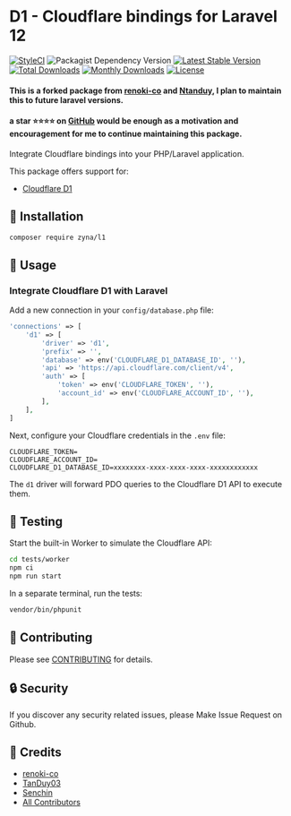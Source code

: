 # D1 - Cloudflare bindings for Laravel 12

 [![StyleCI](https://github.styleci.io/repos/845491307/shield?branch=main)](https://github.styleci.io/repos/845491307)
![Packagist Dependency Version](https://img.shields.io/packagist/dependency-v/zyna/l1/php)
[![Latest Stable Version](https://poser.pugx.org/zyna/l1/v/stable)](https://packagist.org/packages/zyna/l1)
[![Total Downloads](https://poser.pugx.org/zyna/l1/downloads)](https://packagist.org/packages/zyna/l1)
[![Monthly Downloads](https://poser.pugx.org/zyna/l1/d/monthly)](https://packagist.org/packages/zyna/l1)
[![License](https://poser.pugx.org/zyna/l1/license)](https://packagist.org/packages/zyna/l1)

 #### This is a forked package from [renoki-co](https://packagist.org/packages/renoki-co/l1) and [Ntanduy](https://packagist.org/packages/ntanduy/cloudflare-d1-database), I plan to maintain this to future laravel versions. 
 #### a star ⭐⭐⭐⭐ on [GitHub](https://github.com/sencin/l1) would be enough as a motivation and encouragement for me to continue maintaining this package. 
   
Integrate Cloudflare bindings into your PHP/Laravel application.

This package offers support for:

- [Cloudflare D1](https://developers.cloudflare.com/d1)

## 🚀 Installation

```bash
composer require zyna/l1
```

## 👏 Usage

### Integrate Cloudflare D1 with Laravel

Add a new connection in your `config/database.php` file:

```php
'connections' => [
    'd1' => [
        'driver' => 'd1',
        'prefix' => '',
        'database' => env('CLOUDFLARE_D1_DATABASE_ID', ''),
        'api' => 'https://api.cloudflare.com/client/v4',
        'auth' => [
            'token' => env('CLOUDFLARE_TOKEN', ''),
            'account_id' => env('CLOUDFLARE_ACCOUNT_ID', ''),
        ],
    ],
]
```

Next, configure your Cloudflare credentials in the `.env` file:

```
CLOUDFLARE_TOKEN=
CLOUDFLARE_ACCOUNT_ID=
CLOUDFLARE_D1_DATABASE_ID=xxxxxxxx-xxxx-xxxx-xxxx-xxxxxxxxxxxx
```

The `d1` driver will forward PDO queries to the Cloudflare D1 API to execute them.

## 🌱 Testing

Start the built-in Worker to simulate the Cloudflare API:

```bash
cd tests/worker
npm ci
npm run start
```

In a separate terminal, run the tests:

``` bash
vendor/bin/phpunit
```

## 🤝 Contributing

Please see [CONTRIBUTING](CONTRIBUTING.md) for details.

## 🔒  Security

If you discover any security related issues, please Make Issue Request on Github.

## 🎉 Credits
- [renoki-co](https://github.com/renoki-co)
- [TanDuy03](https://github.com/TanDuy03)
- [Senchin](https://github.com/sencin)
- [All Contributors](../../contributors)
